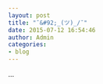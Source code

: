 ```yaml
---
layout: post
title: "¯&#92;_(ツ)_/¯"
date: 2015-07-12 16:54:46
author: Admin
categories:
- blog
---
```


...